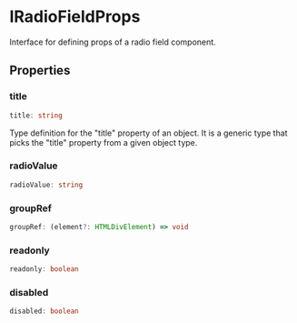 # IRadioFieldProps

Interface for defining props of a radio field component.

## Properties

### title

```ts
title: string
```

Type definition for the "title" property of an object.
It is a generic type that picks the "title" property from a given object type.

### radioValue

```ts
radioValue: string
```

### groupRef

```ts
groupRef: (element?: HTMLDivElement) => void
```

### readonly

```ts
readonly: boolean
```

### disabled

```ts
disabled: boolean
```
